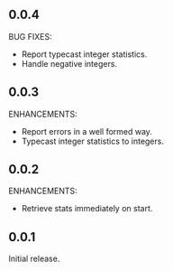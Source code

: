 ## 0.0.4

BUG FIXES:

* Report typecast integer statistics.
* Handle negative integers.

## 0.0.3

ENHANCEMENTS:

* Report errors in a well formed way.
* Typecast integer statistics to integers.

## 0.0.2

ENHANCEMENTS:

* Retrieve stats immediately on start.

## 0.0.1

Initial release.
